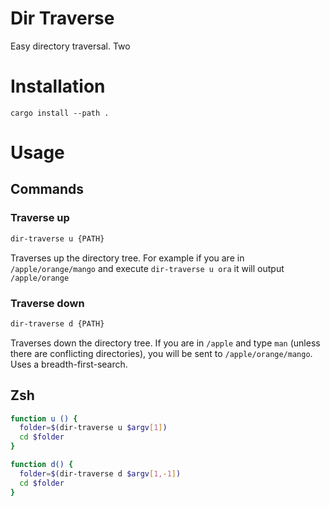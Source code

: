 # Dir Traverse

Easy directory traversal. Two 

# Installation
`cargo install --path .`
# Usage
## Commands
### Traverse up
```bash
dir-traverse u {PATH}
```

Traverses up the directory tree. For example if you are in `/apple/orange/mango` and execute
`dir-traverse u ora` it will output `/apple/orange`


### Traverse down
```bash
dir-traverse d {PATH}
```

Traverses down the directory tree. If you are in `/apple` and type `man` (unless there are 
conflicting directories), you will be sent to `/apple/orange/mango`. Uses a breadth-first-search.

## Zsh
```bash
function u () {
  folder=$(dir-traverse u $argv[1])
  cd $folder
}

function d() { 
  folder=$(dir-traverse d $argv[1,-1])
  cd $folder
}
```
